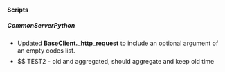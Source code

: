 #### Scripts
##### CommonServerPython
- Updated **BaseClient._http_request** to include an optional argument of an empty codes list.
- $$$$$$ TEST2 - old and aggregated, should aggregate and keep old time